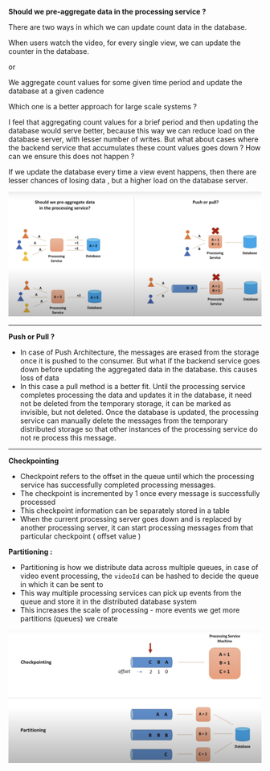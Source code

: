 
**Should we pre-aggregate data in the processing service ?**

There are two ways in which we can update count data in the database. 

When users watch the video, for every single view, we can update the counter in the database.

or

We aggregate count values for some given time period and update the database at a given cadence

Which one is a better approach for large scale systems ? 

I feel that aggregating count values for a brief period and then updating the database would serve better, because this way we can reduce load on the database server, with lesser number of writes. But what about cases where the backend service that accumulates these count values goes down ? How can we ensure this does not happen ?

If we update the database every time a view event happens, then there are lesser chances of losing data , but a higher load on the database server.

![Aggregating Data and Push or Pull Discussion](../Images/AggregatingDataAndPushPull.png)

---------------------------------------------

**Push or Pull ?**

- In case of Push Architecture, the messages are erased from the storage once it is pushed to the consumer. But what if the backend service goes down before updating the aggregated data in the database. this causes loss of data
- In this case a pull method is a better fit. Until the processing service completes processing the data and updates it in the database, it need not be deleted from the temporary storage, it can be marked as invisible, but not deleted. Once the database is updated, the processing service can manually delete the messages from the temporary distributed storage so that other instances of the processing service do not re process this message.
 
---------------------------------------------------

**Checkpointing**

- Checkpoint refers to the offset in the queue until which the processing service has successfully completed processing messages. 
- The checkpoint is incremented by 1 once every message is successfully processed
- This checkpoint information can be separately stored in a table 
- When the current processing server goes down and is replaced by another processing server, it can start processing messages from that particular checkpoint ( offset value )

**Partitioning :**

- Partitioning is how we distribute data across multiple queues, in case of video event processing, the `videoId` can be hashed to decide the queue in which it can be sent to
- This way multiple processing services can pick up events from the queue and store it in the distributed database system
- This increases the scale of processing - more events we get more partitions (queues) we create

![Checkpoints and Data Processing](../Images/CheckpointsAndProcessing.png)